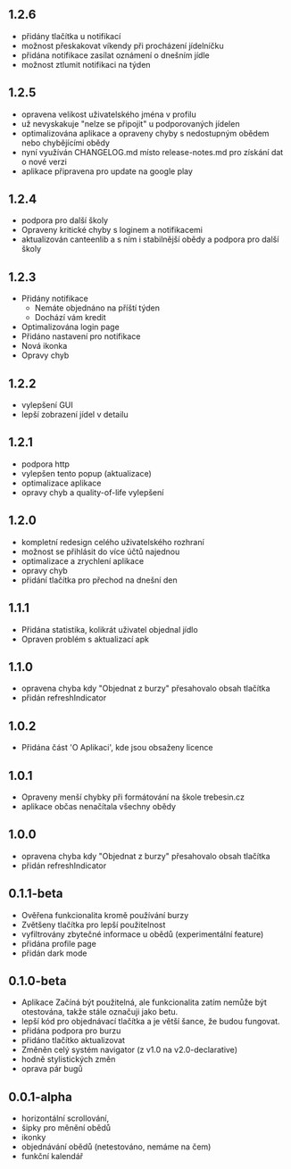 ## 1.2.6

- přidány tlačítka u notifikací
- možnost přeskakovat víkendy při procházení jídelníčku
- přidána notifikace zasílat oznámení o dnešním jídle
- možnost ztlumit notifikaci na týden

## 1.2.5

- opravena velikost uživatelského jména v profilu
- už nevyskakuje "nelze se připojit" u podporovaných jídelen
- optimalizována aplikace a opraveny chyby s nedostupným obědem nebo chybějícími obědy
- nyní využíván CHANGELOG.md místo release-notes.md pro získání dat o nové verzi
- aplikace připravena pro update na google play

## 1.2.4

- podpora pro další školy
- Opraveny kritické chyby s loginem a notifikacemi
- aktualizován canteenlib a s ním i stabilnější obědy a podpora pro další školy

## 1.2.3

- Přidány notifikace
  - Nemáte objednáno na příští týden
  - Dochází vám kredit
- Optimalizována login page
- Přidáno nastavení pro notifikace
- Nová ikonka
- Opravy chyb

## 1.2.2

- vylepšení GUI
- lepší zobrazení jídel v detailu

## 1.2.1

- podpora http
- vylepšen tento popup (aktualizace)
- optimalizace aplikace
- opravy chyb a quality-of-life vylepšení

## 1.2.0

- kompletní redesign celého uživatelského rozhraní
- možnost se přihlásit do více účtů najednou
- optimalizace a zrychlení aplikace
- opravy chyb
- přidání tlačítka pro přechod na dnešní den

## 1.1.1

- Přidána statistika, kolikrát uživatel objednal jídlo
- Opraven problém s aktualizací apk

## 1.1.0

- opravena chyba kdy "Objednat z burzy" přesahovalo obsah tlačítka
- přidán refreshIndicator

## 1.0.2

- Přidána část 'O Aplikaci', kde jsou obsaženy licence

## 1.0.1

- Opraveny menší chybky při formátování na škole trebesin.cz
- aplikace občas nenačítala všechny obědy

## 1.0.0

- opravena chyba kdy "Objednat z burzy" přesahovalo obsah tlačítka
- přidán refreshIndicator

## 0.1.1-beta

- Ověřena funkcionalita kromě používání burzy
- Zvětšeny tlačítka pro lepší použitelnost
- vyfiltrovány zbytečné informace u obědů (experimentální feature)
- přidána profile page
- přidán dark mode

## 0.1.0-beta

- Aplikace Začíná být použitelná, ale funkcionalita zatím nemůže být otestována, takže stále označuji jako betu.
- lepší kód pro objednávací tlačítka a je větší šance, že budou fungovat.
- přidána podpora pro burzu
- přidáno tlačítko aktualizovat
- Změněn celý systém navigator (z v1.0 na v2.0-declarative)
- hodně stylistických změn
- oprava pár bugů

## 0.0.1-alpha

- horizontální scrollování,
- šipky pro měnění obědů
- ikonky
- objednávání obědů (netestováno, nemáme na čem)
- funkční kalendář
